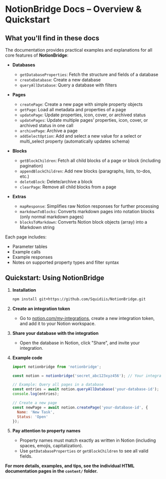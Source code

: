 # NotionBridge Docs – Overview & Quickstart

## What you'll find in these docs

The documentation provides practical examples and explanations for all core features of **NotionBridge**:

- **Databases**
  - `getDatabaseProperties`: Fetch the structure and fields of a database
  - `createDatabase`: Create a new database
  - `queryAllDatabase`: Query a database with filters

- **Pages**
  - `createPage`: Create a new page with simple property objects  
  - `getPage`: Load all metadata and properties of a page  
  - `updatePage`: Update properties, icon, cover, or archived status  
  - `updatePages`: Update multiple pages’ properties, icon, cover, or archived status in one call  
  - `archivePage`: Archive a page  
  - `addSelectOption`: Add and select a new value for a select or multi_select property (automatically updates schema)

- **Blocks**
  - `getBlockChildren`: Fetch all child blocks of a page or block (including pagination)
  - `appendBlockChildren`: Add new blocks (paragraphs, lists, to-dos, etc.)
  - `deleteBlock`: Delete/archive a block
  - `clearPage`: Remove all child blocks from a page

- **Extras**
  - `mapResponse`: Simplifies raw Notion responses for further processing
  - `markdownToBlocks`: Converts markdown pages into notation blocks (only normal markdown pages)
  - `blocksToMarkdown`: Converts Notion block objects (array) into a Markdown string

Each page includes:
- Parameter tables
- Example calls
- Example responses
- Notes on supported property types and filter syntax

## Quickstart: Using NotionBridge

1. **Installation**
   ```bash
   npm install git+https://github.com/Squidiis/NotionBridge.git
   ```

2. **Create an integration token**
   - Go to [notion.com/my-integrations](https://www.notion.com/my-integrations), create a new integration token, and add it to your Notion workspace.

3. **Share your database with the integration**
   - Open the database in Notion, click "Share", and invite your integration.

4. **Example code**
   ```js
   import notionbridge from 'notionbridge';

   const notion = notionbridge('secret_abc123xyz456'); // Your integration token

   // Example: Query all pages in a database
   const entries = await notion.queryAllDatabase('your-database-id');
   console.log(entries);

   // Create a new page
   const newPage = await notion.createPage('your-database-id', {
     Name: 'New Task',
     Status: 'Open'
   });
   ```

5. **Pay attention to property names**
   - Property names must match exactly as written in Notion (including spaces, emojis, capitalization).
   - Use `getDatabaseProperties` or `getBlockChildren` to see all valid fields.

**For more details, examples, and tips, see the individual HTML documentation pages in the `content/` folder.**
